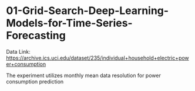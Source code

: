 # 01-Grid-Search-Deep-Learning-Models-for-Time-Series-Forecasting
Data Link: https://archive.ics.uci.edu/dataset/235/individual+household+electric+power+consumption

The experiment utilizes monthly mean data resolution for power consumption prediction
